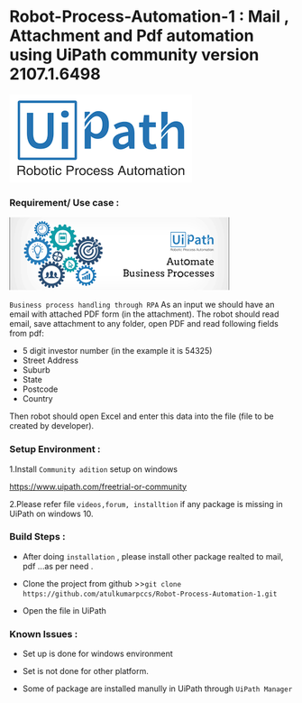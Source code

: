 # Robot-Process-Automation-1 : Mail , Attachment and Pdf automation using UiPath community version 2107.1.6498
![Uipath](https://github.com/atulkumarpccs/Robot-Process-Automation-1/blob/master/Images/Uipath_2.png)


 ### Requirement/ Use case :
 
![UiPath](https://github.com/atulkumarpccs/Robot-Process-Automation-1/blob/master/Images/Uipath_1.png)
 
 
 ```Business process handling through RPA```
As an input we should have an email with attached PDF form (in the attachment). The robot should read email, save attachment to any folder, open PDF and read following fields from pdf:

* 5 digit investor number (in the example it is 54325)
* Street Address
* Suburb
* State
* Postcode
* Country

Then robot should open Excel and enter this data into the file (file to be created by developer). 

 
 ### Setup Environment :
 1.Install `Community adition`
   setup on windows
   
   <https://www.uipath.com/freetrial-or-community>
   
   
 2.Please refer file ``videos,forum, installtion`` if any package is missing in UiPath on windows 10. 
   
 ### Build Steps :
 
 * After doing `installation` , please install other package realted to mail, pdf ...as per need .
 
 * Clone the project from github >>``git clone https://github.com/atulkumarpccs/Robot-Process-Automation-1.git `` 
 
 * Open the file in UiPath 
  
 ### Known Issues :
 
 * Set up is done for windows environment
 
 * Set is not done for other platform.
 
 * Some of package are installed manully in UiPath through ``UiPath Manager`` 
 
